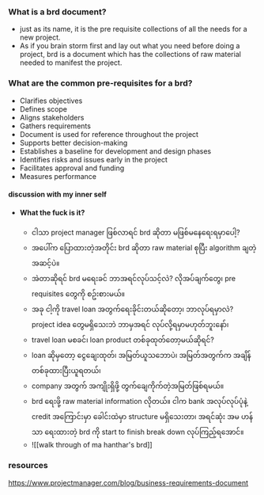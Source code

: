 ### What is a brd document? 
- just as its name, it is the pre requisite collections of all the needs for a new project. 
- As if you brain storm first and lay out what you need before doing a project, brd is a document which has the collections of raw material needed to manifest the project. 

### What are the common pre-requisites for a brd?
- Clarifies objectives
- Defines scope
- Aligns stakeholders
- Gathers requirements
- Document is used for reference throughout the project
- Supports better decision-making
- Establishes a baseline for development and design phases
- Identifies risks and issues early in the project
- Facilitates approval and funding
- Measures performance

#### discussion with my inner self
- #### What the fuck is it?
	- ငါသာ project manager ဖြစ်လာရင် brd ဆိုတာ မဖြစ်မနေရေးရမှာပေါ့? 
	- အပေါ်က ပြောထားတဲ့အတိုင်း brd ဆိုတာ raw material စုပြီး algorithm ချတဲ့အဆင့်ပဲ။ 
	- အဲတာဆိုရင် brd မရေးခင် ဘာအရင်လုပ်သင့်လဲ? လိုအပ်ချက်တွေ၊ pre requisites တွေကို စဥ်းစားမယ်။ 
	- အခု ငါ့ကို travel loan အတွက်ရေးခိုင်းတယ်ဆိုတော့၊ ဘာလုပ်ရမှာလဲ? project idea တွေမရှိသေးဘဲ ဘာမှအရင် လုပ်လို့ရမှာမဟုတ်ဘူးနော်၊ 
	- travel loan မစခင်၊ loan product တစ်ခုထုတ်တော့မယ်ဆိုရင်?
	- loan ဆိုမှတော့ ငွေချေးထုတ်၊ အမြတ်ယူသဘောပဲ၊ အမြတ်အတွက်က အချိန်တစ်ခုထားပြီးယူရတယ်၊ 
	- company အတွက် အကျိုးရှိဖို့ တွက်ချေကိုက်တဲ့အမြတ်ဖြစ်ရမယ်။ 
	- brd ရေးဖို့ raw material information လိုတယ်။ ငါက bank အလုပ်လုပ်ပုံနဲ့ credit အကြောင်းမှာ ခေါင်းထဲမှာ structure မရှိသေးတာ၊ အရင်ဆုံး အမ ဟန်သာ ရေးထားတဲ့ brd ကို start to finish break down လုပ်ကြည့်ရအောင်။ 
	- ![[walk through of ma hanthar's brd]]
### resources
https://www.projectmanager.com/blog/business-requirements-document